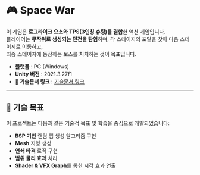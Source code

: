 # 🎮 Space War

이 게임은 **로그라이크 요소와 TPS(3인칭 슈팅)를 결합**한 액션 게임입니다.  
플레이어는 **무작위로 생성되는 던전을 탐험**하며, 각 스테이지의 포탈을 찾아 다음 스테이지로 이동하고,  
최종 스테이지에 등장하는 보스를 처치하는 것이 목표입니다.

- **플랫폼** : PC (Windows)
- **Unity 버전** : 2021.3.27f1
- **📄 기술문서 링크** : [기술문서 링크](https://drive.google.com/drive/folders/1gcQ5xP3MlVEgDHBIyB4wQR_PSS4JhcN1?hl=ko)
---

## 🎯 기술 목표

이 프로젝트는 다음과 같은 기술적 목표 및 학습을 중심으로 개발되었습니다:

- **BSP 기반** 랜덤 맵 생성 알고리즘 구현
- **Mesh** 지형 생성
- **연쇄 타격** 로직 구현
- **범위 물리 효과** 처리
- **Shader & VFX Graph**를 통한 시각 효과 연출

